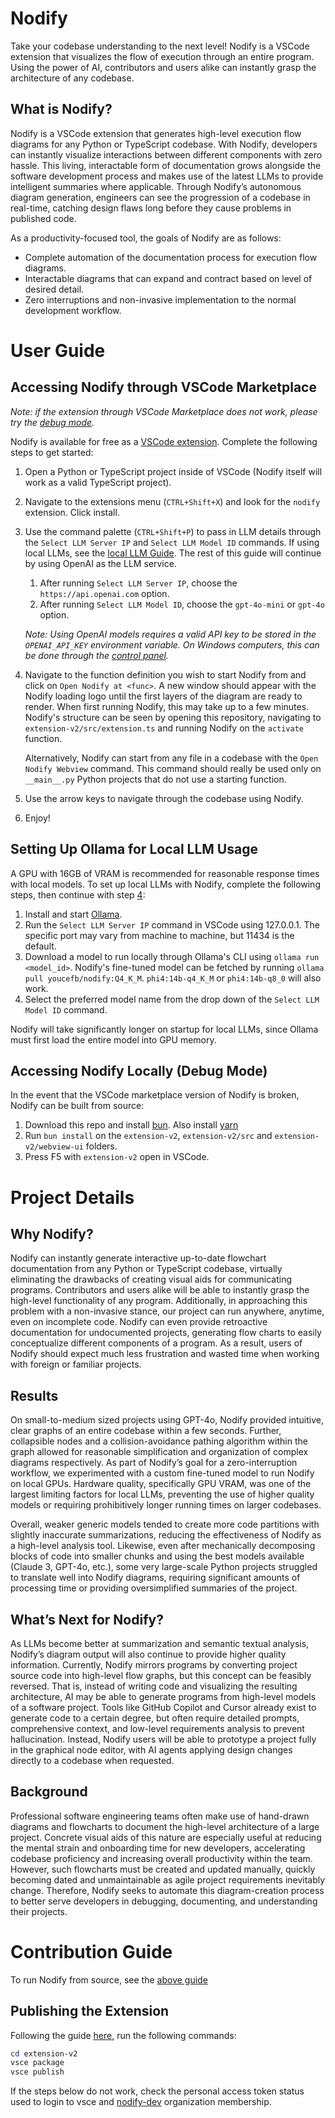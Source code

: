 # Nodify

Take your codebase understanding to the next level!
Nodify is a VSCode extension that visualizes the flow of execution through an entire program.
Using the power of AI, contributors and users alike can instantly grasp the architecture of any codebase.

## What is Nodify?

Nodify is a VSCode extension that generates high-level execution flow diagrams for any Python or TypeScript codebase. With Nodify, developers can instantly visualize interactions between different components with zero hassle. This living, interactable form of documentation grows alongside the software development process and makes use of the latest LLMs to provide intelligent summaries where applicable. Through Nodify’s autonomous diagram generation, engineers can see the progression of a codebase in real-time, catching design flaws long before they cause problems in published code.

As a productivity-focused tool, the goals of Nodify are as follows:

- Complete automation of the documentation process for execution flow diagrams.
- Interactable diagrams that can expand and contract based on level of desired detail.
- Zero interruptions and non-invasive implementation to the normal development workflow.

# User Guide

## Accessing Nodify through VSCode Marketplace

_Note: if the extension through VSCode Marketplace does not work, please try the [debug mode](#accessing-nodify-locally-debug-mode)._

Nodify is available for free as a [VSCode extension](https://marketplace.visualstudio.com/items?itemName=nodify-dev.nodify). Complete the following steps to get started:

1. Open a Python or TypeScript project inside of VSCode (Nodify itself will work as a valid TypeScript project).
2. Navigate to the extensions menu (`CTRL+Shift+X`) and look for the `nodify` extension. Click install.
3. Use the command palette (`CTRL+Shift+P`) to pass in LLM details through the `Select LLM Server IP` and `Select LLM Model ID` commands. If using local LLMs, see the [local LLM Guide](#setting-up-ollama-for-local-llm-usage). The rest of this guide will continue by using OpenAI as the LLM service.

   1. After running `Select LLM Server IP`, choose the `https://api.openai.com` option.
   2. After running `Select LLM Model ID`, choose the `gpt-4o-mini` or `gpt-4o` option.

   _Note: Using OpenAI models requires a valid API key to be stored in the `OPENAI_API_KEY` environment variable. On Windows computers, this can be done through the [control panel](https://superuser.com/questions/949560/how-do-i-set-system-environment-variables-in-windows-10)._

4. Navigate to the function definition you wish to start Nodify from and click on `Open Nodify at <func>`. A new window should appear with the Nodify loading logo until the first layers of the diagram are ready to render. When first running Nodify, this may take up to a few minutes. Nodify's structure can be seen by opening this repository, navigating to `extension-v2/src/extension.ts` and running Nodify on the `activate` function.

   Alternatively, Nodify can start from any file in a codebase with the `Open Nodify Webview` command. This command should really be used only on `__main__.py` Python projects that do not use a starting function.

5. Use the arrow keys to navigate through the codebase using Nodify.
6. Enjoy!

## Setting Up Ollama for Local LLM Usage

A GPU with 16GB of VRAM is recommended for reasonable response times with local models. To set up local LLMs with Nodify, complete the following steps, then continue with step [4](#accessing-nodify-through-vscode-marketplace):

1. Install and start [Ollama](https://ollama.com/).
2. Run the `Select LLM Server IP` command in VSCode using 127.0.0.1. The specific port may vary from machine to machine, but 11434 is the default.
3. Download a model to run locally through Ollama's CLI using `ollama run <model_id>`. Nodify's fine-tuned model can be fetched by running `ollama pull youcefb/nodify:Q4_K_M`. `phi4:14b-q4_K_M` or `phi4:14b-q8_0` will also work.
4. Select the preferred model name from the drop down of the `Select LLM Model ID` command.

Nodify will take significantly longer on startup for local LLMs, since Ollama must first load the entire model into GPU memory.

## Accessing Nodify Locally (Debug Mode)

In the event that the VSCode marketplace version of Nodify is broken, Nodify can be built from source:

1. Download this repo and install [bun](https://bun.sh/docs/installation). Also install [yarn](https://classic.yarnpkg.com/lang/en/docs/install/#windows-stable)
2. Run `bun install` on the `extension-v2`, `extension-v2/src` and `extension-v2/webview-ui` folders.
3. Press F5 with `extension-v2` open in VSCode.

# Project Details

## Why Nodify?

Nodify can instantly generate interactive up-to-date flowchart documentation from any Python or TypeScript codebase, virtually eliminating the drawbacks of creating visual aids for communicating programs. Contributors and users alike will be able to instantly grasp the high-level functionality of any program. Additionally, in approaching this problem with a non-invasive stance, our project can run anywhere, anytime, even on incomplete code. Nodify can even provide retroactive documentation for undocumented projects, generating flow charts to easily conceptualize different components of a program. As a result, users of Nodify should expect much less frustration and wasted time when working with foreign or familiar projects.

## Results

On small-to-medium sized projects using GPT-4o, Nodify provided intuitive, clear graphs of an entire codebase within a few seconds. Further, collapsible nodes and a collision-avoidance pathing algorithm within the graph allowed for reasonable simplification and organization of complex diagrams respectively. As part of Nodify’s goal for a zero-interruption workflow, we experimented with a custom fine-tuned model to run Nodify on local GPUs. Hardware quality, specifically GPU VRAM, was one of the largest limiting factors for local LLMs, preventing the use of higher quality models or requiring prohibitively longer running times on larger codebases.

Overall, weaker generic models tended to create more code partitions with slightly inaccurate summarizations, reducing the effectiveness of Nodify as a high-level analysis tool. Likewise, even after mechanically decomposing blocks of code into smaller chunks and using the best models available (Claude 3, GPT-4o, etc.), some very large-scale Python projects struggled to translate well into Nodify diagrams, requiring significant amounts of processing time or providing oversimplified summaries of the project.

## What’s Next for Nodify?

As LLMs become better at summarization and semantic textual analysis, Nodify’s diagram output will also continue to provide higher quality information. Currently, Nodify mirrors programs by converting project source code into high-level flow graphs, but this concept can be feasibly reversed. That is, instead of writing code and visualizing the resulting architecture, AI may be able to generate programs from high-level models of a software project. Tools like GitHub Copilot and Cursor already exist to generate code to a certain degree, but often require detailed prompts, comprehensive context, and low-level requirements analysis to prevent hallucination. Instead, Nodify users will be able to prototype a project fully in the graphical node editor, with AI agents applying design changes directly to a codebase when requested.

## Background

Professional software engineering teams often make use of hand-drawn diagrams and flowcharts to document the high-level architecture of a large project. Concrete visual aids of this nature are especially useful at reducing the mental strain and onboarding time for new developers, accelerating codebase proficiency and increasing overall productivity within the team. However, such flowcharts must be created and updated manually, quickly becoming dated and unmaintainable as agile project requirements inevitably change. Therefore, Nodify seeks to automate this diagram-creation process to better serve developers in debugging, documenting, and understanding their projects.

# Contribution Guide

To run Nodify from source, see the [above guide](#accessing-nodify-locally-debug-mode)

## Publishing the Extension

Following the guide [here](https://code.visualstudio.com/api/working-with-extensions/publishing-extension), run the following commands:

```Powershell
cd extension-v2
vsce package
vsce publish
```

If the steps below do not work, check the personal access token status used to login to vsce and [nodify-dev](https://dev.azure.com/nodify-dev/) organization membership.
